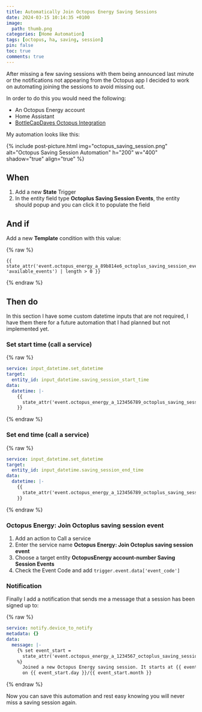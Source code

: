 ```yaml
---
title: Automatically Join Octopus Energy Saving Sessions
date: 2024-03-15 10:14:35 +0100
image:
  path: thumb.png
categories: [Home Automation]
tags: [octopus, ha, saving, session]
pin: false
toc: true
comments: true
---
```


After missing a few saving sessions with them being announced last minute or the notifications not appearing from the Octopus app I decided to work on automating joining the sessions to avoid missing out.

In order to do this you would need the following:

- An Octopus Energy account
- Home Assistant
- [BottleCapDaves Octopus Integration]([https://](https://github.com/BottlecapDave/HomeAssistant-OctopusEnergy))

My automation looks like this:

{% include post-picture.html img="octopus_saving_session.png" alt="Octopus Saving Session Automation" h="200" w="400" shadow="true" align="true" %}

## When

1. Add a new **State** Trigger
2. In the entity field type **Octoplus Saving Session Events**, the entity should popup and you can click it to populate the field

## And if

Add a new **Template** condition with this value:

{% raw %}
```liquid
{{ state_attr('event.octopus_energy_a_89b814e6_octoplus_saving_session_events', 'available_events') | length > 0 }}
```
{% endraw %}

## Then do

In this section I have some custom datetime inputs that are not required, I have them there for a future automation that I had planned but not implemented yet.

### Set start time (call a service)

{% raw %}
```yaml
service: input_datetime.set_datetime
target:
  entity_id: input_datetime.saving_session_start_time
data:
  datetime: |-
    {{
      state_attr('event.octopus_energy_a_123456789_octoplus_saving_session_events', 'available_events')[0]['start']
    }}
```
{% endraw %}

### Set end time (call a service)

{% raw %}
```yaml
service: input_datetime.set_datetime
target:
  entity_id: input_datetime.saving_session_end_time
data:
  datetime: |-
    {{
      state_attr('event.octopus_energy_a_123456789_octoplus_saving_session_events', 'available_events')[0]['end']
    }}
```
{% endraw %}

### Octopus Energy: Join Octoplus saving session event

1. Add an action to Call a service
2. Enter the service name **Octopus Energy: Join Octoplus saving session event**
3. Choose a target entity **OctopusEnergy account-number Saving Session Events**
4. Check the Event Code and add `trigger.event.data['event_code']`

### Notification

Finally I add a notification that sends me a message that a session has been signed up to:

{% raw %}
```yaml
service: notify.device_to_notify
metadata: {}
data:
  message: |-
    {% set event_start =
      state_attr('event.octopus_energy_a_1234567_octoplus_saving_session_events', 'available_events')[0]['start']
    %}
      Joined a new Octopus Energy saving session. It starts at {{ event_start.strftime('%H:%M') }}
      on {{ event_start.day }}/{{ event_start.month }}
```
{% endraw %}

Now you can save this automation and rest easy knowing you will never miss a saving session again.
